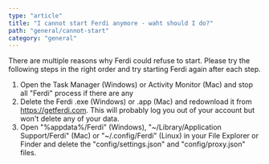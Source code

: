 ```yaml
---
type: "article"
title: "I cannot start Ferdi anymore - waht should I do?"
path: "general/cannot-start"
category: "general"
---
```

There are multiple reasons why Ferdi could refuse to start. Please try the following steps in the right order and try starting Ferdi again after each step.

1. Open the Task Manager (Windows) or Activity Monitor (Mac) and stop all "Ferdi" process if there are any
2. Delete the Ferdi .exe (Windows) or .app (Mac) and redownload it from <https://getferdi.com>. This will probably log you out of your account but won't delete any of your data.
3. Open "%appdata%/Ferdi" (Windows), "~/Library/Application Support/Ferdi" (Mac) or "~/.config/Ferdi" (Linux) in your File Explorer or Finder and delete the "config/settings.json" and "config/proxy.json" files.